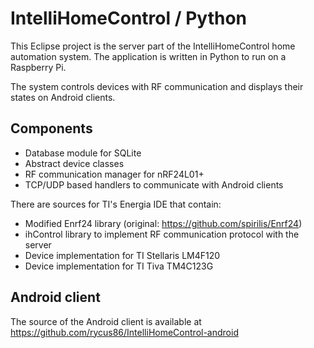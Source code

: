IntelliHomeControl / Python
===========================

This Eclipse project is the server part of the IntelliHomeControl home automation system.
The application is written in Python to run on a Raspberry Pi.

The system controls devices with RF communication and displays their states on Android clients.

Components
----------

 - Database module for SQLite
 - Abstract device classes
 - RF communication manager for nRF24L01+
 - TCP/UDP based handlers to communicate with Android clients

There are sources for TI's Energia IDE that contain:

 - Modified Enrf24 library (original: https://github.com/spirilis/Enrf24)
 - ihControl library to implement RF communication protocol with the server
 - Device implementation for TI Stellaris LM4F120
 - Device implementation for TI Tiva TM4C123G

Android client
--------------

The source of the Android client is available at https://github.com/rycus86/IntelliHomeControl-android
